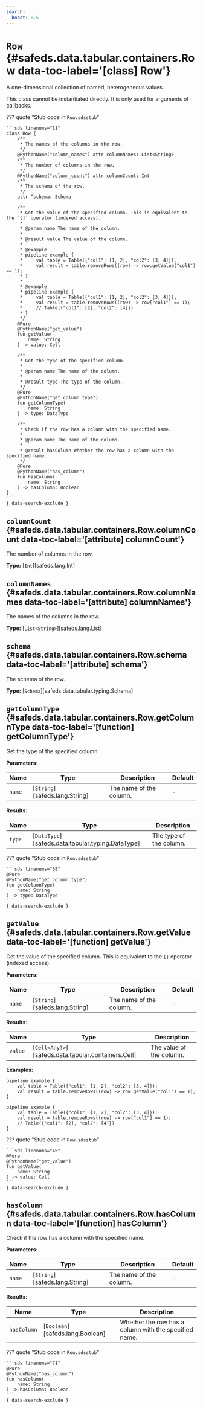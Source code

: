 ```yaml
---
search:
  boost: 0.5
---
```


[//]: # (DO NOT EDIT THIS FILE DIRECTLY. Instead, edit the corresponding stub file and execute `npm run docs:api`.)

# <code class="doc-symbol doc-symbol-class"></code> `Row` {#safeds.data.tabular.containers.Row data-toc-label='[class] Row'}

A one-dimensional collection of named, heterogeneous values.

This class cannot be instantiated directly. It is only used for arguments of callbacks.

??? quote "Stub code in `Row.sdsstub`"

    ```sds linenums="11"
    class Row {
        /**
         * The names of the columns in the row.
         */
        @PythonName("column_names") attr columnNames: List<String>
        /**
         * The number of columns in the row.
         */
        @PythonName("column_count") attr columnCount: Int
        /**
         * The schema of the row.
         */
        attr ^schema: Schema

        /**
         * Get the value of the specified column. This is equivalent to the `[]` operator (indexed access).
         *
         * @param name The name of the column.
         *
         * @result value The value of the column.
         *
         * @example
         * pipeline example {
         *     val table = Table({"col1": [1, 2], "col2": [3, 4]});
         *     val result = table.removeRows((row) -> row.getValue("col1") == 1);
         * }
         *
         * @example
         * pipeline example {
         *     val table = Table({"col1": [1, 2], "col2": [3, 4]});
         *     val result = table.removeRows((row) -> row["col1"] == 1);
         *     // Table({"col1": [2], "col2": [4]})
         * }
         */
        @Pure
        @PythonName("get_value")
        fun getValue(
            name: String
        ) -> value: Cell

        /**
         * Get the type of the specified column.
         *
         * @param name The name of the column.
         *
         * @result type The type of the column.
         */
        @Pure
        @PythonName("get_column_type")
        fun getColumnType(
            name: String
        ) -> type: DataType

        /**
         * Check if the row has a column with the specified name.
         *
         * @param name The name of the column.
         *
         * @result hasColumn Whether the row has a column with the specified name.
         */
        @Pure
        @PythonName("has_column")
        fun hasColumn(
            name: String
        ) -> hasColumn: Boolean
    }
    ```
    { data-search-exclude }

## <code class="doc-symbol doc-symbol-attribute"></code> `columnCount` {#safeds.data.tabular.containers.Row.columnCount data-toc-label='[attribute] columnCount'}

The number of columns in the row.

**Type:** [`Int`][safeds.lang.Int]

## <code class="doc-symbol doc-symbol-attribute"></code> `columnNames` {#safeds.data.tabular.containers.Row.columnNames data-toc-label='[attribute] columnNames'}

The names of the columns in the row.

**Type:** [`List<String>`][safeds.lang.List]

## <code class="doc-symbol doc-symbol-attribute"></code> `schema` {#safeds.data.tabular.containers.Row.schema data-toc-label='[attribute] schema'}

The schema of the row.

**Type:** [`Schema`][safeds.data.tabular.typing.Schema]

## <code class="doc-symbol doc-symbol-function"></code> `getColumnType` {#safeds.data.tabular.containers.Row.getColumnType data-toc-label='[function] getColumnType'}

Get the type of the specified column.

**Parameters:**

| Name | Type | Description | Default |
|------|------|-------------|---------|
| `name` | [`String`][safeds.lang.String] | The name of the column. | - |

**Results:**

| Name | Type | Description |
|------|------|-------------|
| `type` | [`DataType`][safeds.data.tabular.typing.DataType] | The type of the column. |

??? quote "Stub code in `Row.sdsstub`"

    ```sds linenums="58"
    @Pure
    @PythonName("get_column_type")
    fun getColumnType(
        name: String
    ) -> type: DataType
    ```
    { data-search-exclude }

## <code class="doc-symbol doc-symbol-function"></code> `getValue` {#safeds.data.tabular.containers.Row.getValue data-toc-label='[function] getValue'}

Get the value of the specified column. This is equivalent to the `[]` operator (indexed access).

**Parameters:**

| Name | Type | Description | Default |
|------|------|-------------|---------|
| `name` | [`String`][safeds.lang.String] | The name of the column. | - |

**Results:**

| Name | Type | Description |
|------|------|-------------|
| `value` | [`Cell<Any?>`][safeds.data.tabular.containers.Cell] | The value of the column. |

**Examples:**

```sds hl_lines="3"
pipeline example {
    val table = Table({"col1": [1, 2], "col2": [3, 4]});
    val result = table.removeRows((row) -> row.getValue("col1") == 1);
}
```
```sds
pipeline example {
    val table = Table({"col1": [1, 2], "col2": [3, 4]});
    val result = table.removeRows((row) -> row["col1"] == 1);
    // Table({"col1": [2], "col2": [4]})
}
```

??? quote "Stub code in `Row.sdsstub`"

    ```sds linenums="45"
    @Pure
    @PythonName("get_value")
    fun getValue(
        name: String
    ) -> value: Cell
    ```
    { data-search-exclude }

## <code class="doc-symbol doc-symbol-function"></code> `hasColumn` {#safeds.data.tabular.containers.Row.hasColumn data-toc-label='[function] hasColumn'}

Check if the row has a column with the specified name.

**Parameters:**

| Name | Type | Description | Default |
|------|------|-------------|---------|
| `name` | [`String`][safeds.lang.String] | The name of the column. | - |

**Results:**

| Name | Type | Description |
|------|------|-------------|
| `hasColumn` | [`Boolean`][safeds.lang.Boolean] | Whether the row has a column with the specified name. |

??? quote "Stub code in `Row.sdsstub`"

    ```sds linenums="71"
    @Pure
    @PythonName("has_column")
    fun hasColumn(
        name: String
    ) -> hasColumn: Boolean
    ```
    { data-search-exclude }
